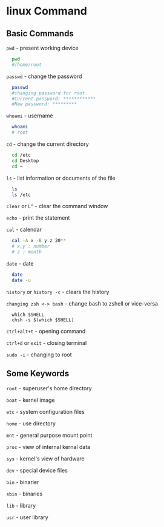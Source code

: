 # linux Command

## Basic Commands

`pwd` - present working device
```bash
  pwd
  #/home/root
```

`passwd` - change the password
```bash
  passwd
  #changing password for root
  #Current password: ************
  #New password: *********
```

`whoami` - username
```bash
  whoami
  # root
```

`cd` - change the current directory
```bash
  cd /etc
  cd Desktop
  cd ~
```

`ls` - list information or documents of the file
```bash
  ls
  ls /etc
```

`clear` or `L^` - clear the command window

`echo` - print the statement

`cal` - calendar
```bash
  cal -A x -B y z 20**
  # x,y : number
  # z : month
```

`date` - date
```bash
  date
  date -u
```

`history` or `history -c` - clears the history

`changing zsh <-> bash` - change bash to zshell or vice-versa
```
  which $SHELL
  chsh -s $(which $SHELL)
```

`ctrl+alt+t` - opening command

`ctrl+d` or `exit` - closing terminal

`sudo -i` - changing to root






## Some Keywords

`root`  - superuser's home directory 

`boat`  - kernel image

`etc`   - system configuration files

`home`  - use directory

`mnt`   - general purpose mount point

`proc`  - view of internal kernal data

`sys`   - kernel's view of hardware

`dev`   - special device files

`bin`   - binarier

`sbin`  - binaries

`lib`   - library

`usr`   - user library

